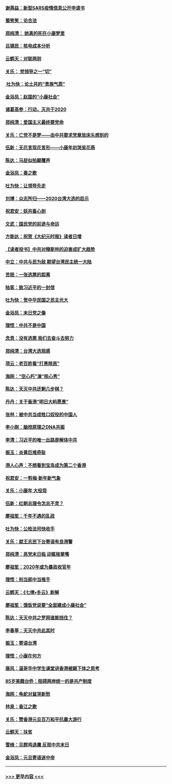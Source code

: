 #### [谢燕益：新型SARS疫情信息公开申请书](../pages/nsc993/n11808840.md?t=01212322) 
#### [蜀笑笑：论合法](../pages/nsc993/n11808064.md?t=01212322) 
#### [郑纯清： 她真的死在小康梦里](../pages/nsc993/n11806623.md?t=01212322) 
#### [吕锡民：核电成本分析](../pages/nsc993/n11806284.md?t=01212322) 
#### [云鹤天：对联两则](../pages/nsc993/n11805957.md?t=01212322) 
#### [关乐： 党领导之一“切”](../pages/nsc993/n11804505.md?t=01212322) 
#### [ 吐为快：论土共的“贵族气质”](../pages/nsc993/n11804490.md?t=01212322) 
#### [金浴凤：赵国的“小康社会”](../pages/nsc993/n11804452.md?t=01212322) 
#### [诸葛高参：行动，灭共于2020](../pages/nsc993/n11804120.md?t=01212322) 
#### [郑纯清：爱国主义最终要党命](../pages/nsc993/n11802197.md?t=01212322) 
#### [关乐：亡党不是梦——由中共要求党章放床头想到的](../pages/nsc993/n11802156.md?t=01212322) 
#### [伍新：无花言现花言形——小康年初哭吴花燕](../pages/nsc993/n11800044.md?t=01212322) 
#### [陈达：马屁似拍颠覆声](../pages/nsc993/n11800010.md?t=01212322) 
#### [金浴凤：春之歌](../pages/nsc993/n11797687.md?t=01212322) 
#### [吐为快：让领导先走](../pages/nsc993/n11797512.md?t=01212322) 
#### [刘博：众志所归——2020台湾大选的启示](../pages/nsc993/n11796878.md?t=01212322) 
#### [祝君安：妖共畜心剖](../pages/nsc993/n11794273.md?t=01212322) 
#### [文武：国民党的前途与命运](../pages/nsc993/n11794198.md?t=01212322) 
#### [方能达：祝贺《大纪元时报》读者日增](../pages/nsc993/n11793807.md?t=01212322) 
#### [【读者投书】中共对穆斯林的迫害成扩大趋势](../pages/nsc993/n11791371.md?t=01212322) 
#### [中立：中共与民为敌 期望台湾民主统一大陆](../pages/nsc993/n11790392.md?t=01212322) 
#### [苦胆：一张选票的距离](../pages/nsc993/n11788914.md?t=01212322) 
#### [陆客：致习近平的一封信](../pages/nsc993/n11788867.md?t=01212322) 
#### [吐为快：贺中华民国之民主光大](../pages/nsc993/n11788618.md?t=01212322) 
#### [金浴凤：末日党之像](../pages/nsc993/n11787475.md?t=01212322) 
#### [理悟：中共不是中国](../pages/nsc993/n11787463.md?t=01212322) 
#### [念贲：没有选票  我们去奋斗去努力](../pages/nsc993/n11787398.md?t=01212322) 
#### [郑纯清：台湾大选观感](../pages/nsc993/n11786210.md?t=01212322) 
#### [项云：老百姓看“打黑除恶”](../pages/nsc993/n11785398.md?t=01212322) 
#### [海网：“空心朽”演“核心秀”](../pages/nsc993/n11783874.md?t=01212322) 
#### [陈达：天灭中共还剩几步棋？](../pages/nsc993/n11783719.md?t=01212322) 
#### [丹丹：关于香港“明日大屿愿景”](../pages/nsc993/n11783273.md?t=01212322) 
#### [张林：被中共当成牲口奴役的中国人](../pages/nsc993/n11782397.md?t=01212322) 
#### [李小刚：脑控原理之DNA共振](../pages/nsc993/n11780962.md?t=01212322) 
#### [李清：习近平的唯一出路是解体中共](../pages/nsc993/n11780866.md?t=01212322) 
#### [振玉：炎黄巨难奇耻](../pages/nsc993/n11779632.md?t=01212322) 
#### [港人心声：不想看到宝岛成为第二个香港](../pages/nsc993/n11778817.md?t=01212322) 
#### [祝君安：一剪梅‧新年新气象](../pages/nsc993/n11776340.md?t=01212322) 
#### [关乐：小康年 大役现](../pages/nsc993/n11774213.md?t=01212322) 
#### [伍新：红朝总理令怎总不灵？](../pages/nsc993/n11770813.md?t=01212322) 
#### [廖祖笙：千年不遇的乱政](../pages/nsc993/n11770373.md?t=01212322) 
#### [吐为快：公检法司快收手](../pages/nsc993/n11770359.md?t=01212322) 
#### [关乐：就王志民下台寄语有良港警](../pages/nsc993/n11769903.md?t=01212322) 
#### [郑纯清：恶党末日临 动辄挨掌嘴](../pages/nsc993/n11769356.md?t=01212322) 
#### [廖祖笙：2020年或为暴政收官年](../pages/nsc993/n11768216.md?t=01212322) 
#### [理悟：别当郎中当推手](../pages/nsc993/n11768243.md?t=01212322) 
#### [云鹤天：《七律▪冬云》新解](../pages/nsc993/n11768204.md?t=01212322) 
#### [廖祖笙：饿饭党说要“全面建成小康社会”](../pages/nsc993/n11767482.md?t=01212322) 
#### [陈达：天灭中共之罗网谁能挡住？](../pages/nsc993/n11767465.md?t=01212322) 
#### [李春草：天灭中共此其时](../pages/nsc993/n11767452.md?t=01212322) 
#### [振玉：寄语台湾](../pages/nsc993/n11767432.md?t=01212322) 
#### [理悟：小康在何方](../pages/nsc993/n11767394.md?t=01212322) 
#### [唐风：温哥华中学生课堂讲香港被踢下体之思考](../pages/nsc993/n11766848.md?t=01212322) 
#### [85岁美籍台侨：阻碍两岸统一的是共产制度](../pages/nsc993/n11765043.md?t=01212322) 
#### [海网：龟蛇对鼠哭新愁](../pages/nsc993/n11764895.md?t=01212322) 
#### [林泉：香江之歌](../pages/nsc993/n11764415.md?t=01212322) 
#### [关乐：赞香港元旦百万和平抗暴大游行](../pages/nsc993/n11764382.md?t=01212322) 
#### [云鹤天：扶贫](../pages/nsc993/n11764245.md?t=01212322) 
#### [雪绮：见群鸡退鹰  反观中共末日](../pages/nsc993/n11762112.md?t=01212322) 
#### [金浴凤：元旦寄语迷中帝](../pages/nsc993/n11761788.md?t=01212322) 

----
#### [ >>> 更早内容 <<< ](../indexes/nsc993-earlier.md)
